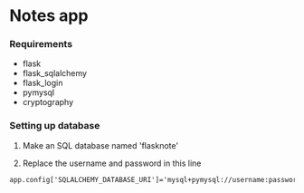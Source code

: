 # Notes app


### Requirements

+ flask
+ flask_sqlalchemy
+ flask_login
+ pymysql
+ cryptography

### Setting up database

1. Make an SQL database named 'flasknote'

2. Replace the username and password in this line
```
app.config['SQLALCHEMY_DATABASE_URI']='mysql+pymysql://username:password@localhost/flasknote'
```
